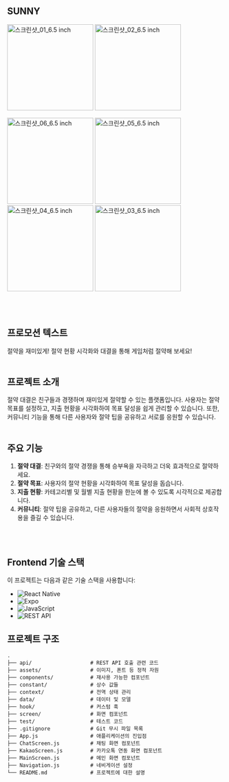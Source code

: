 ## SUNNY
<p align="center">
  <p>
  <img src="https://github.com/SUNNY-PJ/Frontend/assets/100350818/9756daf3-caaf-46ee-81af-1973b9a19a51" width="200" title="스크린샷_01_6.5 inch">
  <img src="https://github.com/SUNNY-PJ/Frontend/assets/100350818/c0f42bc1-4a98-4983-946a-2fe3c287aae6" width="200" title="스크린샷_02_6.5 inch">
  </p>
  <p>
  <img src="https://github.com/SUNNY-PJ/Frontend/assets/100350818/080d874b-8aa2-469b-a343-05e0020fd8b1" width="200" title="스크린샷_06_6.5 inch">
  <img src="https://github.com/SUNNY-PJ/Frontend/assets/100350818/85190ec6-c17d-4b56-9f0c-1a5947c8b24b" width="200" title="스크린샷_05_6.5 inch">
  <img src="https://github.com/SUNNY-PJ/Frontend/assets/100350818/3c5ec895-cb2c-490d-b196-0d76b7cfb0bc" width="200" title="스크린샷_04_6.5 inch">
  <img src="https://github.com/SUNNY-PJ/Frontend/assets/100350818/cb2d467a-9a29-4b44-b007-7010e5fa6230" width="200" title="스크린샷_03_6.5 inch">
  </p>
</p>

<br />
<br />

## 프로모션 텍스트
절약을 재미있게! 절약 현황 시각화와 대결을 통해 게임처럼 절약해 보세요!
<br />
<br />

## 프로젝트 소개
절약 대결은 친구들과 경쟁하며 재미있게 절약할 수 있는 플랫폼입니다. 사용자는 절약 목표를 설정하고, 지출 현황을 시각화하여 목표 달성을 쉽게 관리할 수 있습니다. 또한, 커뮤니티 기능을 통해 다른 사용자와 절약 팁을 공유하고 서로를 응원할 수 있습니다.
<br />
<br />

## 주요 기능
1. **절약 대결**: 친구와의 절약 경쟁을 통해 승부욕을 자극하고 더욱 효과적으로 절약하세요.
2. **절약 목표**: 사용자의 절약 현황을 시각화하여 목표 달성을 돕습니다.
3. **지출 현황**: 카테고리별 및 월별 지출 현황을 한눈에 볼 수 있도록 시각적으로 제공합니다.
4. **커뮤니티**: 절약 팁을 공유하고, 다른 사용자들의 절약을 응원하면서 사회적 상호작용을 즐길 수 있습니다.
<br />
<br />

## Frontend 기술 스택

이 프로젝트는 다음과 같은 기술 스택을 사용합니다:

- ![React Native](https://img.shields.io/badge/React%20Native-20232A?style=for-the-badge&logo=react&logoColor=61DAFB)
- ![Expo](https://img.shields.io/badge/Expo-000020?style=for-the-badge&logo=expo&logoColor=white)
- ![JavaScript](https://img.shields.io/badge/JavaScript-323330?style=for-the-badge&logo=javascript&logoColor=F7DF1E) 
- ![REST API](https://img.shields.io/badge/REST-02569B?style=for-the-badge&logo=rest&logoColor=white)


## 프로젝트 구조

```plaintext
.
├── api/                   # REST API 호출 관련 코드
├── assets/                # 이미지, 폰트 등 정적 자원
├── components/            # 재사용 가능한 컴포넌트
├── constant/              # 상수 값들
├── context/               # 전역 상태 관리
├── data/                  # 데이터 및 모델
├── hook/                  # 커스텀 훅
├── screen/                # 화면 컴포넌트
├── test/                  # 테스트 코드
├── .gitignore             # Git 무시 파일 목록
├── App.js                 # 애플리케이션의 진입점
├── ChatScreen.js          # 채팅 화면 컴포넌트
├── KakaoScreen.js         # 카카오톡 연동 화면 컴포넌트
├── MainScreen.js          # 메인 화면 컴포넌트
├── Navigation.js          # 네비게이션 설정
└── README.md              # 프로젝트에 대한 설명


